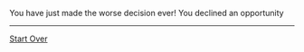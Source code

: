 You have just made the worse decision ever! You declined an opportunity 





---
[Start Over](../kicked-out.md)
